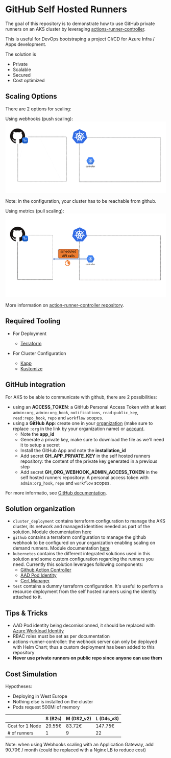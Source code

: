 # GitHub Self Hosted Runners

The goal of this repository is to demonstrate how to use GitHub private runners on an AKS cluster by leveraging [actions-runner-controller](https://github.com/actions-runner-controller/actions-runner-controller).  

This is useful for DevOps bootstraping a project CI/CD for Azure Infra / Apps development.  

The solution is

- Private
- Scalable
- Secured
- Cost optimized

## Scaling Options

There are 2 options for scaling:

Using webhooks (push scaling):
![Webhooks](./img/webhooks.gif)

Note: in the configuration, your cluster has to be reachable from github.

Using metrics (pull scaling):
![Metrics](./img/metrics.gif)

More information on [action-runner-controller repository](https://github.com/actions-runner-controller/actions-runner-controller#autoscaling).

## Required Tooling

- For Deployment
  - [Terraform](https://www.terraform.io/)

- For Cluster Configuration
  - [Kapp](https://carvel.dev/kapp/)
  - [Kustomize](https://kustomize.io/)

## GitHub integration

For AKS to be able to communicate with github, there are 2 possibilities:

- using an **ACCESS_TOKEN**: a GitHub Personal Access Token with at least `admin:org`, `admin:org_hook`, `notifications`, `read:public_key`, `read:repo_hook`, `repo` and `workflow` scopes.
- using a **GitHub App**: create one in your [organization](https://github.com/organizations/:org/settings/apps/new) (make sure to replace `:org` in the link by your organization name) or [account](https://github.com/settings/apps/new).
  - Note the **app_id**
  - Generate a private key, make sure to download the file as we'll need it to setup a secret
  - Install the GitHub App and note the **installation_id**
  - Add secret **GH_APP_PRIVATE_KEY** in the self hosted runners repository: the content of the private key generated in a previous step
  - Add secret **GH_ORG_WEBHOOK_ADMIN_ACCESS_TOKEN** in the self hosted runners repository: A personal access token with `admin:org_hook`, `repo` and `workflow` scopes.

For more informatio, see [GitHub documentation](https://docs.github.com/en/developers/apps/getting-started-with-apps/about-apps).

## Solution organization

- `cluster_deployment` contains terraform configuration to manage the AKS cluster, its network and managed identities needed as part of the solution. Module documentation [here](cluster_deployment/module.md)
- `github` contains a terraform configuration to manage the github webhook to be configured on your organization enabling scaling on demand runners. Module documentation [here](github/module.md)
- `kubernetes` contains the different integrated solutions used in this solution and some custom configuration regarding the runners you need. Currently this solution leverages following components:
  - [Github Action Controller](https://github.com/actions-runner-controller/actions-runner-controller)
  - [AAD Pod Identity](https://github.com/Azure/aad-pod-identity)
  - [Cert Manager](https://cert-manager.io/docs/)
- `test` contains a dummy terraform configuration. It's useful to perform a resource deployment from the self hosted runners using the identity attached to it.

## Tips & Tricks

- AAD Pod identity being decomissionned, it should be replaced with [Azure Workload Identity](https://azure.github.io/azure-workload-identity/docs/installation.html)
- RBAC roles must be set as per documentation
- actions-runner-controller: the webhook server can only be deployed with Helm Chart; thus a custom deployment has been added to this repository
- **Never use private runners on public repo since anyone can use them**

## Cost Simulation

Hypotheses:

- Deploying in West Europe
- Nothing else is installed on the cluster
- Pods request 500Mi of memory

| | S (B2s) | M (DS2_v2) | L (D4s_v3) |
|---|---|---|---|
| Cost for 1 Node | 29.55€ | 83.72€ | 147.75€ |
| # of runners | 1 | 9 | 22 |

Note: when using Webhooks scaling with an Application Gateway, add 90.70€ / month (could be replaced with a Nginx LB to reduce cost)
